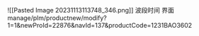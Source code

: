 ![[Pasted Image 20231113113748_346.png]]
波段时间
界面
manage/plm/productnew/modify?1=1&newProId=22876&navId=137&productCode=1231BAO3602